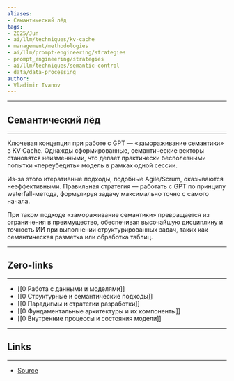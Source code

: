 ```yaml
---
aliases: 
- Семантический лёд 
tags:
- 2025/Jun
- ai/llm/techniques/kv-cache
- management/methodologies
- ai/llm/prompt-engineering/strategies
- prompt_engineering/strategies
- ai/llm/techniques/semantic-control
- data/data-processing
author:
- Vladimir Ivanov
---
```

-----
##  Семантический лёд 
-----
Ключевая концепция при работе с GPT — «замораживание семантики» в KV Cache. Однажды сформированные, семантические векторы становятся неизменными, что делает практически бесполезными попытки «переубедить» модель в рамках одной сессии.

Из-за этого итеративные подходы, подобные Agile/Scrum, оказываются неэффективными. Правильная стратегия — работать с GPT по принципу waterfall-метода, формулируя задачу максимально точно с самого начала.

При таком подходе «замораживание семантики» превращается из ограничения в преимущество, обеспечивая высочайшую дисциплину и точность ИИ при выполнении структурированных задач, таких как семантическая разметка или обработка таблиц.

---
## Zero-links
---
- [[0 Работа с данными и моделями]]
- [[0 Структурные и семантические подходы]]
- [[0 Парадигмы и стратегии разработки]]
- [[0 Фундаментальные архитектуры и их компоненты]]
-  [[0 Внутренние процессы и состояния модели]]

---
## Links
---
- [Source](https://t.me/turboproject/1727)